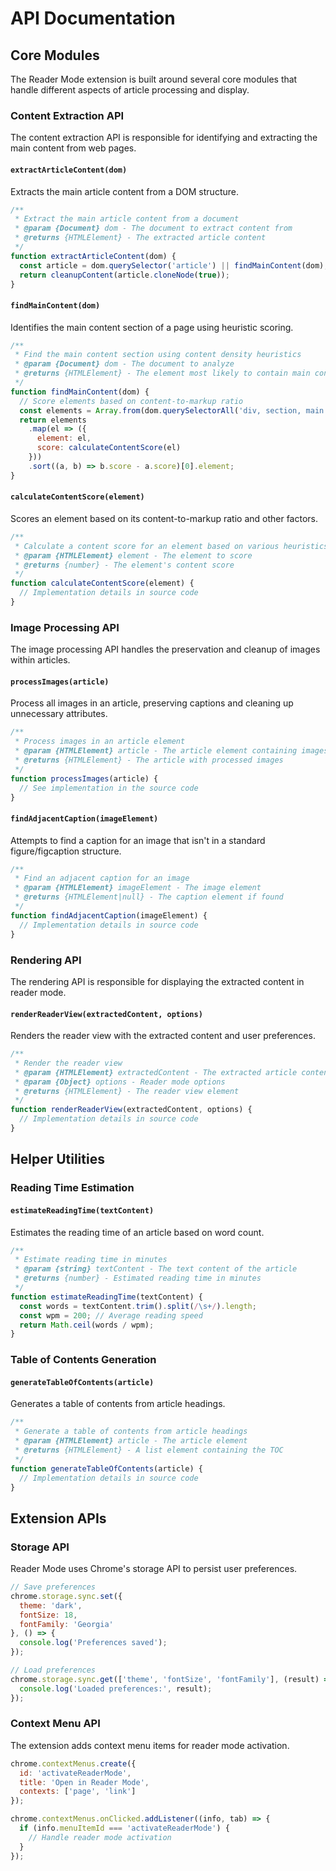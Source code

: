 # API Documentation

## Core Modules

The Reader Mode extension is built around several core modules that handle different aspects of article processing and display.

### Content Extraction API

The content extraction API is responsible for identifying and extracting the main content from web pages.

#### `extractArticleContent(dom)`

Extracts the main article content from a DOM structure.

```javascript
/**
 * Extract the main article content from a document
 * @param {Document} dom - The document to extract content from
 * @returns {HTMLElement} - The extracted article content
 */
function extractArticleContent(dom) {
  const article = dom.querySelector('article') || findMainContent(dom);
  return cleanupContent(article.cloneNode(true));
}
```

#### `findMainContent(dom)`

Identifies the main content section of a page using heuristic scoring.

```javascript
/**
 * Find the main content section using content density heuristics
 * @param {Document} dom - The document to analyze
 * @returns {HTMLElement} - The element most likely to contain main content
 */
function findMainContent(dom) {
  // Score elements based on content-to-markup ratio
  const elements = Array.from(dom.querySelectorAll('div, section, main'));
  return elements
    .map(el => ({
      element: el,
      score: calculateContentScore(el)
    }))
    .sort((a, b) => b.score - a.score)[0].element;
}
```

#### `calculateContentScore(element)`

Scores an element based on its content-to-markup ratio and other factors.

```javascript
/**
 * Calculate a content score for an element based on various heuristics
 * @param {HTMLElement} element - The element to score
 * @returns {number} - The element's content score
 */
function calculateContentScore(element) {
  // Implementation details in source code
}
```

### Image Processing API

The image processing API handles the preservation and cleanup of images within articles.

#### `processImages(article)`

Process all images in an article, preserving captions and cleaning up unnecessary attributes.

```javascript
/**
 * Process images in an article element
 * @param {HTMLElement} article - The article element containing images
 * @returns {HTMLElement} - The article with processed images
 */
function processImages(article) {
  // See implementation in the source code
}
```

#### `findAdjacentCaption(imageElement)`

Attempts to find a caption for an image that isn't in a standard figure/figcaption structure.

```javascript
/**
 * Find an adjacent caption for an image
 * @param {HTMLElement} imageElement - The image element
 * @returns {HTMLElement|null} - The caption element if found
 */
function findAdjacentCaption(imageElement) {
  // Implementation details in source code
}
```

### Rendering API

The rendering API is responsible for displaying the extracted content in reader mode.

#### `renderReaderView(extractedContent, options)`

Renders the reader view with the extracted content and user preferences.

```javascript
/**
 * Render the reader view
 * @param {HTMLElement} extractedContent - The extracted article content
 * @param {Object} options - Reader mode options
 * @returns {HTMLElement} - The reader view element
 */
function renderReaderView(extractedContent, options) {
  // Implementation details in source code
}
```

## Helper Utilities

### Reading Time Estimation

#### `estimateReadingTime(textContent)`

Estimates the reading time of an article based on word count.

```javascript
/**
 * Estimate reading time in minutes
 * @param {string} textContent - The text content of the article
 * @returns {number} - Estimated reading time in minutes
 */
function estimateReadingTime(textContent) {
  const words = textContent.trim().split(/\s+/).length;
  const wpm = 200; // Average reading speed
  return Math.ceil(words / wpm);
}
```

### Table of Contents Generation

#### `generateTableOfContents(article)`

Generates a table of contents from article headings.

```javascript
/**
 * Generate a table of contents from article headings
 * @param {HTMLElement} article - The article element
 * @returns {HTMLElement} - A list element containing the TOC
 */
function generateTableOfContents(article) {
  // Implementation details in source code
}
```

## Extension APIs

### Storage API

Reader Mode uses Chrome's storage API to persist user preferences.

```javascript
// Save preferences
chrome.storage.sync.set({
  theme: 'dark',
  fontSize: 18,
  fontFamily: 'Georgia'
}, () => {
  console.log('Preferences saved');
});

// Load preferences
chrome.storage.sync.get(['theme', 'fontSize', 'fontFamily'], (result) => {
  console.log('Loaded preferences:', result);
});
```

### Context Menu API

The extension adds context menu items for reader mode activation.

```javascript
chrome.contextMenus.create({
  id: 'activateReaderMode',
  title: 'Open in Reader Mode',
  contexts: ['page', 'link']
});

chrome.contextMenus.onClicked.addListener((info, tab) => {
  if (info.menuItemId === 'activateReaderMode') {
    // Handle reader mode activation
  }
});
```